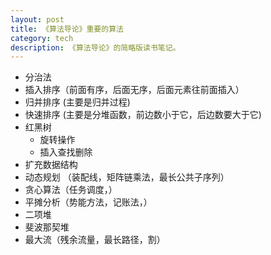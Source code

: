 ```yaml
---
layout: post
title: 《算法导论》重要的算法
category: tech
description: 《算法导论》的简略版读书笔记。
---
```

<!-- ######2014-11-16-《算法导论》重要的算法.md -->

- 分治法  
- 插入排序（前面有序，后面无序，后面元素往前面插入）
- 归并排序 (主要是归并过程)
- 快速排序 (主要是分堆函数，前边数小于它，后边数要大于它)
- 红黑树  
    - 旋转操作 
    - 插入查找删除
- 扩充数据结构
- 动态规划 （装配线，矩阵链乘法，最长公共子序列）
- 贪心算法（任务调度，）
- 平摊分析（势能方法，记账法，）
- 二项堆
- 斐波那契堆
- 最大流（残余流量，最长路径，割）